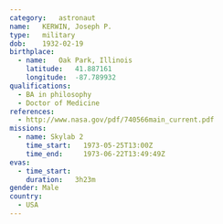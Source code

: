 ```yaml
---
category:	astronaut
name:	KERWIN, Joseph P.
type:	military
dob:	1932-02-19
birthplace:
  - name:	Oak Park, Illinois
    latitude:	41.887161
    longitude:	-87.789932
qualifications:
  - BA in philosophy
  - Doctor of Medicine
references:
  - http://www.nasa.gov/pdf/740566main_current.pdf
missions:
  - name: Skylab 2
    time_start:   1973-05-25T13:00Z
    time_end:     1973-06-22T13:49:49Z
evas:
  - time_start: 
    duration:   3h23m
gender:	Male
country:
  - USA
---
```

